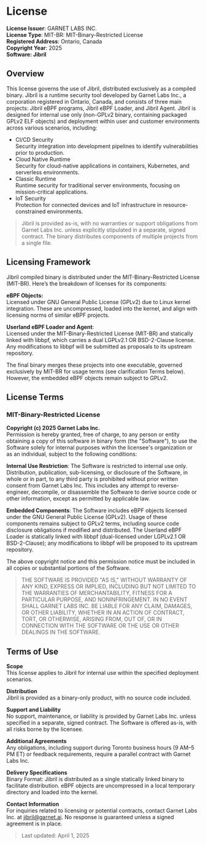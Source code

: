 # License

**License Issuer**: GARNET LABS INC.  
**License Type**: MIT-BR: MIT-Binary-Restricted License  
**Registered Address**: Ontario, Canada  
**Copyright Year**: 2025  
**Software: Jibril**  

## Overview

This license governs the use of Jibril, distributed exclusively as a compiled binary. Jibril is a runtime security tool developed by Garnet Labs Inc., a corporation registered in Ontario, Canada, and consists of three main projects: Jibril eBPF programs, Jibril eBPF Loader, and Jibril Agent. Jibril is designed for internal use only (non-GPLv2 binary, containing packaged GPLv2 ELF objects) and deployment within user and customer environments across various scenarios, including:

- CI/CD Security  
Security integration into development pipelines to identify vulnerabilities prior to production.
- Cloud Native Runtime  
Security for cloud-native applications in containers, Kubernetes, and serverless environments.
- Classic Runtime  
Runtime security for traditional server environments, focusing on mission-critical applications.
- IoT Security  
Protection for connected devices and IoT infrastructure in resource-constrained environments.

> Jibril is provided as-is, with no warranties or support obligations from Garnet Labs Inc. unless explicitly stipulated in a separate, signed contract. The binary distributes components of multiple projects from a single file.

## Licensing Framework

Jibril compiled binary is distributed under the MIT-Binary-Restricted License (MIT-BR). Here’s the breakdown of licenses for its components:

**eBPF Objects:**  
Licensed under GNU General Public License (GPLv2) due to Linux kernel integration. These are uncompressed, loaded into the kernel, and align with licensing norms of similar eBPF projects.

**Userland eBPF Loader and Agent**:  
Licensed under the MIT-Binary-Restricted License (MIT-BR) and statically linked with libbpf, which carries a dual LGPLv2.1 OR BSD-2-Clause license. Any modifications to libbpf will be submitted as proposals to its upstream repository.

The final binary merges these projects into one executable, governed exclusively by MIT-BR for usage terms (see clarification Terms below). However, the embedded eBPF objects remain subject to GPLv2.

## License Terms

### MIT-Binary-Restricted License

**Copyright (c) 2025 Garnet Labs Inc.**  
Permission is hereby granted, free of charge, to any person or entity obtaining a copy of this software in binary form (the "Software"), to use the Software solely for internal purposes within the licensee's organization or as an individual, subject to the following conditions:

**Internal Use Restriction**: The Software is restricted to internal use only. Distribution, publication, sub-licensing, or disclosure of the Software, in whole or in part, to any third party is prohibited without prior written consent from Garnet Labs Inc. This includes any attempt to reverse-engineer, decompile, or disassemble the Software to derive source code or other information, except as permitted by applicable law.

**Embedded Components**: The Software includes eBPF objects licensed under the GNU General Public License (GPLv2). Usage of these components remains subject to GPLv2 terms, including source code disclosure obligations if modified and distributed. The Userland eBPF Loader is statically linked with libbpf (dual-licensed under LGPLv2.1 OR BSD-2-Clause); any modifications to libbpf will be proposed to its upstream repository.

The above copyright notice and this permission notice must be included in all copies or substantial portions of the Software.

> THE SOFTWARE IS PROVIDED "AS IS," WITHOUT WARRANTY OF ANY KIND, EXPRESS OR IMPLIED, INCLUDING BUT NOT LIMITED TO THE WARRANTIES OF MERCHANTABILITY, FITNESS FOR A PARTICULAR PURPOSE, AND NONINFRINGEMENT. IN NO EVENT SHALL GARNET LABS INC. BE LIABLE FOR ANY CLAIM, DAMAGES, OR OTHER LIABILITY, WHETHER IN AN ACTION OF CONTRACT, TORT, OR OTHERWISE, ARISING FROM, OUT OF, OR IN CONNECTION WITH THE SOFTWARE OR THE USE OR OTHER DEALINGS IN THE SOFTWARE.

## Terms of Use

**Scope**  
This license applies to Jibril for internal use within the specified deployment scenarios.

**Distribution**  
Jibril is provided as a binary-only product, with no source code included.

**Support and Liability**  
No support, maintenance, or liability is provided by Garnet Labs Inc. unless specified in a separate, signed contract. The Software is offered as-is, with all risks borne by the licensee.

**Additional Agreements**  
Any obligations, including support during Toronto business hours (9 AM–5 PM ET) or feedback requirements, require a parallel contract with Garnet Labs Inc.

**Delivery Specifications**  
Binary Format: Jibril is distributed as a single statically linked binary to facilitate distribution. eBPF objects are uncompressed in a local temporary directory and loaded into the kernel.

**Contact Information**  
For inquiries related to licensing or potential contracts, contact Garnet Labs Inc. at jibril@garnet.ai. No response is guaranteed unless a signed agreement is in place.

> Last updated: April 1, 2025
